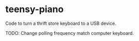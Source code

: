 # teensy-piano
Code to turn a thrift store keyboard to a USB device.

TODO: Change polling frequency match computer keyboard.
